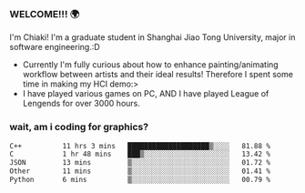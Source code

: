 ### WELCOME!!! 🌍

I'm Chiaki! I'm a graduate student in Shanghai Jiao Tong University, major in software engineering.:D

-  Currently I'm fully curious about how to enhance painting/animating workflow between artists and their ideal results! Therefore I spent some time in making my HCI demo:>
-  I have played various games on PC, AND I have played League of Lengends for over 3000 hours.


### wait, am i coding for graphics?
<!--START_SECTION:waka-->

```txt
C++          11 hrs 3 mins   ████████████████████▒░░░░   81.88 %
C            1 hr 48 mins    ███▒░░░░░░░░░░░░░░░░░░░░░   13.42 %
JSON         13 mins         ▒░░░░░░░░░░░░░░░░░░░░░░░░   01.72 %
Other        11 mins         ▒░░░░░░░░░░░░░░░░░░░░░░░░   01.41 %
Python       6 mins          ▒░░░░░░░░░░░░░░░░░░░░░░░░   00.79 %
```

<!--END_SECTION:waka-->

<!--
**Chiaki-meow/Chiaki-meow** is a ✨ _special_ ✨ repository because its `README.md` (this file) appears on your GitHub profile.

Here are some ideas to get you started:

- 🔭 I’m currently working on ...
- 🌱 I’m currently learning ...
- 👯 I’m looking to collaborate on ...
- 🤔 I’m looking for help with ...
- 💬 Ask me about ...
- 📫 How to reach me: ...
- 😄 Pronouns: ...
- ⚡ Fun fact: ...
-->
